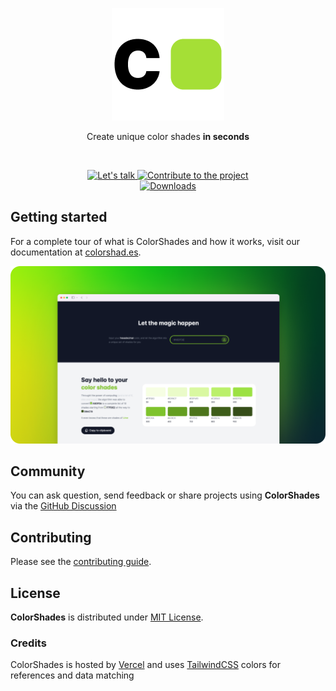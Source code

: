 <p align="center">
    <a href="https://colorshad.es">
        <img src=".github/art/logo.png" alt="ColorShades Logo" height="180">
    </a>
    <p align="center">Create unique color shades <strong>in seconds</strong></p>
</p>
<br />
<p align="center">
    <a aria-label="Let's talk" href="https://twitter.com/@hugovntr">
        <img src="https://img.shields.io/badge/lets%20talk-FFF.svg?style=for-the-badge&labelColor=38BDF8&logo=twitter&logoWidth=20&logoColor=F0F9FF" alt="Let's talk">
    </a>
    <a aria-label="Contribute to the project" href="https://github.com/hugovntr/colorshades/discussions">
        <img src="https://img.shields.io/badge/contribute%20to%20the%20project-0F172A.svg?style=for-the-badge&labelColor=334155&logo=github&logoWidth=20&logoColor=FFF" alt="Contribute to the project">
    </a>
    <br/>
    <a aria-label="Downloads" href="https://www.npmjs.com/package/colorshades">
        <img src="https://img.shields.io/npm/dt/colorshades?style=for-the-badge&labelColor=334155&logo=npm&logoWidth=20" alt="Downloads">
    </a>
</p>

## Getting started

For a complete tour of what is ColorShades and how it works, visit our documentation at [colorshad.es](https://colorshad.es/docs).

[![ColorShades](.github/art/banner.png)](https://colorshad.es)

## Community

You can ask question, send feedback or share projects using **ColorShades** via the [GitHub Discussion](https://github.com/hugovntr/colorshades/discussions)

## Contributing

Please see the [contributing guide](/CONTRIBUTING.md).

## License

**ColorShades** is distributed under [MIT License](/LICENSE.md).

### Credits

ColorShades is hosted by [Vercel](https://vercel.com) and uses [TailwindCSS](https://tailwindcss.com/docs/customizing-colors#color-palette-reference) colors for references and data matching
